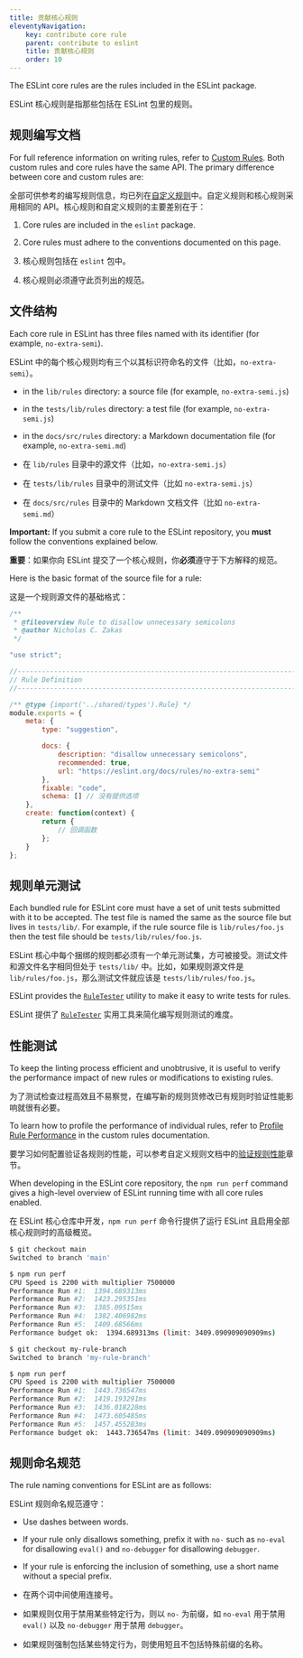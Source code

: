 ```yaml
---
title: 贡献核心规则
eleventyNavigation:
    key: contribute core rule
    parent: contribute to eslint
    title: 贡献核心规则
    order: 10
---
```


The ESLint core rules are the rules included in the ESLint package.

ESLint 核心规则是指那些包括在 ESLint 包里的规则。

## 规则编写文档

For full reference information on writing rules, refer to [Custom Rules](../extend/custom-rules). Both custom rules and core rules have the same API. The primary difference between core and custom rules are:

全部可供参考的编写规则信息，均已列在[自定义规则](../extend/custom-rules)中。自定义规则和核心规则采用相同的 API。核心规则和自定义规则的主要差别在于：

1. Core rules are included in the `eslint` package.
1. Core rules must adhere to the conventions documented on this page.

1. 核心规则包括在 `eslint` 包中。
1. 核心规则必须遵守此页列出的规范。

## 文件结构

Each core rule in ESLint has three files named with its identifier (for example, `no-extra-semi`).

ESLint 中的每个核心规则均有三个以其标识符命名的文件（比如，`no-extra-semi`）。

* in the `lib/rules` directory: a source file (for example, `no-extra-semi.js`)
* in the `tests/lib/rules` directory: a test file (for example, `no-extra-semi.js`)
* in the `docs/src/rules` directory: a Markdown documentation file (for example, `no-extra-semi.md`)

* 在 `lib/rules` 目录中的源文件（比如，`no-extra-semi.js`）
* 在 `tests/lib/rules` 目录中的测试文件（比如 `no-extra-semi.js`）
* 在 `docs/src/rules` 目录中的 Markdown 文档文件（比如 `no-extra-semi.md`）

**Important:** If you submit a core rule to the ESLint repository, you **must** follow the conventions explained below.

**重要**：如果你向 ESLint 提交了一个核心规则，你**必须**遵守于下方解释的规范。

Here is the basic format of the source file for a rule:

这是一个规则源文件的基础格式：

```js
/**
 * @fileoverview Rule to disallow unnecessary semicolons
 * @author Nicholas C. Zakas
 */

"use strict";

//------------------------------------------------------------------------------
// Rule Definition
//------------------------------------------------------------------------------

/** @type {import('../shared/types').Rule} */
module.exports = {
    meta: {
        type: "suggestion",

        docs: {
            description: "disallow unnecessary semicolons",
            recommended: true,
            url: "https://eslint.org/docs/rules/no-extra-semi"
        },
        fixable: "code",
        schema: [] // 没有提供选项
    },
    create: function(context) {
        return {
            // 回调函数
        };
    }
};
```

## 规则单元测试

Each bundled rule for ESLint core must have a set of unit tests submitted with it to be accepted. The test file is named the same as the source file but lives in `tests/lib/`. For example, if the rule source file is `lib/rules/foo.js` then the test file should be `tests/lib/rules/foo.js`.

ESLint 核心中每个捆绑的规则都必须有一个单元测试集，方可被接受。测试文件和源文件名字相同但处于 `tests/lib/` 中。比如，如果规则源文件是 `lib/rules/foo.js`，那么测试文件就应该是 `tests/lib/rules/foo.js`。

ESLint provides the [`RuleTester`](../integrate/nodejs-api#ruletester) utility to make it easy to write tests for rules.

ESLint 提供了 [`RuleTester`](../integrate/nodejs-api#ruletester) 实用工具来简化编写规则测试的难度。

## 性能测试

To keep the linting process efficient and unobtrusive, it is useful to verify the performance impact of new rules or modifications to existing rules.

为了测试检查过程高效且不易察觉，在编写新的规则货修改已有规则时验证性能影响就很有必要。

To learn how to profile the performance of individual rules, refer to [Profile Rule Performance](../extend/custom-rules#profile-rule-performance) in the custom rules documentation.

要学习如何配置验证各规则的性能，可以参考自定义规则文档中的[验证规则性能](../extend/custom-rules#验证规则性能)章节。

When developing in the ESLint core repository, the `npm run perf` command gives a high-level overview of ESLint running time with all core rules enabled.

在 ESLint 核心仓库中开发，`npm run perf` 命令行提供了运行 ESLint 且启用全部核心规则时的高级概览。

```bash
$ git checkout main
Switched to branch 'main'

$ npm run perf
CPU Speed is 2200 with multiplier 7500000
Performance Run #1:  1394.689313ms
Performance Run #2:  1423.295351ms
Performance Run #3:  1385.09515ms
Performance Run #4:  1382.406982ms
Performance Run #5:  1409.68566ms
Performance budget ok:  1394.689313ms (limit: 3409.090909090909ms)

$ git checkout my-rule-branch
Switched to branch 'my-rule-branch'

$ npm run perf
CPU Speed is 2200 with multiplier 7500000
Performance Run #1:  1443.736547ms
Performance Run #2:  1419.193291ms
Performance Run #3:  1436.018228ms
Performance Run #4:  1473.605485ms
Performance Run #5:  1457.455283ms
Performance budget ok:  1443.736547ms (limit: 3409.090909090909ms)
```

## 规则命名规范

The rule naming conventions for ESLint are as follows:

ESLint 规则命名规范遵守：

* Use dashes between words.
* If your rule only disallows something, prefix it with `no-` such as `no-eval` for disallowing `eval()` and `no-debugger` for disallowing `debugger`.
* If your rule is enforcing the inclusion of something, use a short name without a special prefix.

* 在两个词中间使用连接号。
* 如果规则仅用于禁用某些特定行为，则以 `no-` 为前缀，如 `no-eval` 用于禁用 `eval()` 以及 `no-debugger` 用于禁用 `debugger`。
* 如果规则强制包括某些特定行为，则使用短且不包括特殊前缀的名称。
